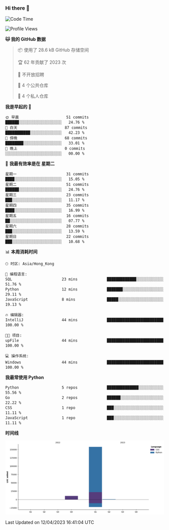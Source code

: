 ### Hi there 👋

<!--
**Mrzqd/Mrzqd** is a ✨ _special_ ✨ repository because its `README.md` (this file) appears on your GitHub profile.

Here are some ideas to get you started:

- 🔭 I’m currently working on ...
- 🌱 I’m currently learning ...
- 👯 I’m looking to collaborate on ...
- 🤔 I’m looking for help with ...
- 💬 Ask me about ...
- 📫 How to reach me: ...
- 😄 Pronouns: ...
- ⚡ Fun fact: ...
-->
<!--START_SECTION:waka-->
![Code Time](http://img.shields.io/badge/Code%20Time-110%20hrs%2048%20mins-blue)

![Profile Views](http://img.shields.io/badge/%E4%B8%AA%E4%BA%BA%E8%B5%84%E6%96%99%E8%A7%82%E7%9C%8B%E6%AC%A1%E6%95%B0-5-blue)

**🐱 我的 GitHub 数据** 

> 📦  使用了 28.6 kB GitHub 存储空间 
 > 
> 🏆 62 年贡献了 2023 次
 > 
> 🚫 不开放招聘
 > 
> 📜 4 个公共仓库 
 > 
> 🔑 4 个私人仓库 
 > 
**我是早起的 🐤** 

```text
🌞 早晨                     51 commits          ██████░░░░░░░░░░░░░░░░░░░   24.76 % 
🌆 白天                     87 commits          ███████████░░░░░░░░░░░░░░   42.23 % 
🌃 傍晚                     68 commits          ████████░░░░░░░░░░░░░░░░░   33.01 % 
🌙 晚上                     0 commits           ░░░░░░░░░░░░░░░░░░░░░░░░░   00.00 % 
```
📅 **我最有效率是在 星期二** 

```text
星期一                      31 commits          ████░░░░░░░░░░░░░░░░░░░░░   15.05 % 
星期二                      51 commits          ██████░░░░░░░░░░░░░░░░░░░   24.76 % 
星期三                      23 commits          ███░░░░░░░░░░░░░░░░░░░░░░   11.17 % 
星期四                      35 commits          ████░░░░░░░░░░░░░░░░░░░░░   16.99 % 
星期五                      16 commits          ██░░░░░░░░░░░░░░░░░░░░░░░   07.77 % 
星期六                      28 commits          ███░░░░░░░░░░░░░░░░░░░░░░   13.59 % 
星期日                      22 commits          ███░░░░░░░░░░░░░░░░░░░░░░   10.68 % 
```


📊 **本周消耗时间** 

```text
🕑︎ 时区: Asia/Hong_Kong

💬 编程语言: 
SQL                      23 mins             █████████████░░░░░░░░░░░░   51.76 % 
Python                   12 mins             ███████░░░░░░░░░░░░░░░░░░   29.11 % 
JavaScript               8 mins              █████░░░░░░░░░░░░░░░░░░░░   19.13 % 

🔥 编辑器: 
IntelliJ                 44 mins             █████████████████████████   100.00 % 

🐱‍💻 项目: 
upFile                   44 mins             █████████████████████████   100.00 % 

💻 操作系统: 
Windows                  44 mins             █████████████████████████   100.00 % 
```

**我最常使用 Python** 

```text
Python                   5 repos             ██████████████░░░░░░░░░░░   55.56 % 
Go                       2 repos             ██████░░░░░░░░░░░░░░░░░░░   22.22 % 
CSS                      1 repo              ███░░░░░░░░░░░░░░░░░░░░░░   11.11 % 
JavaScript               1 repo              ███░░░░░░░░░░░░░░░░░░░░░░   11.11 % 
```



**时间线**

![Lines of Code chart](https://raw.githubusercontent.com/Mrzqd/Mrzqd/main/assets/bar_graph.png)


 Last Updated on 12/04/2023 16:41:04 UTC
<!--END_SECTION:waka-->
